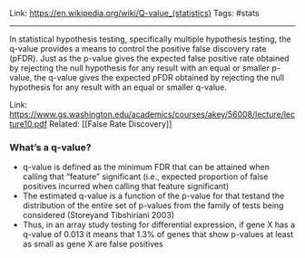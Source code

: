 Link: https://en.wikipedia.org/wiki/Q-value_(statistics)
Tags: #stats 

---

In statistical hypothesis testing, specifically multiple hypothesis testing, the q-value provides a means to control the positive false discovery rate (pFDR). Just as the p-value gives the expected false positive rate obtained by rejecting the null hypothesis for any result with an equal or smaller p-value, the q-value gives the expected pFDR obtained by rejecting the null hypothesis for any result with an equal or smaller q-value. 

Link: https://www.gs.washington.edu/academics/courses/akey/56008/lecture/lecture10.pdf
Related: [[False Rate Discovery]]

### What’s a q-value?
* q-value is defined as the minimum FDR that can be attained when calling that “feature” significant (i.e., expected proportion of false positives incurred when calling that feature significant)
* The estimated q-value is a function of the p-value for that testand the distribution of the entire set of p-values from the family of tests being considered (Storeyand Tibshiriani 2003)
* Thus, in an array study testing for differential expression, if gene X has a q-value of 0.013 it means that 1.3% of genes that show p-values at least as small as gene X are false positives

